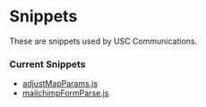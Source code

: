 # Snippets
These are snippets used by USC Communications.

### Current Snippets

- [adjustMapParams.js](https://github.com/UofSC-Communications/snippets/blob/master/adjustMapParams.js)
- [mailchimpFormParse.js](https://github.com/UofSC-Communications/snippets/blob/master/mailchimpFormParse.js)
